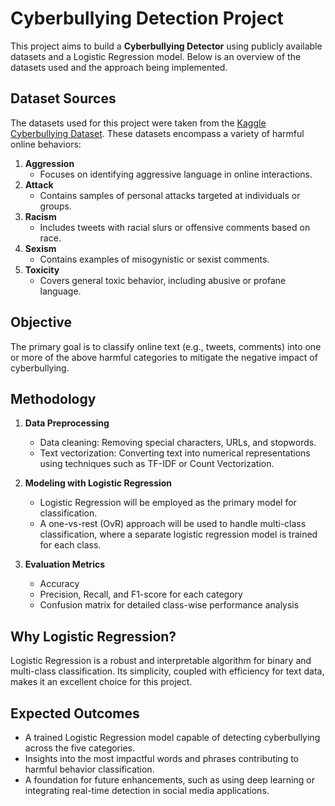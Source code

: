 # Cyberbullying Detection Project

This project aims to build a **Cyberbullying Detector** using publicly available datasets and a Logistic Regression model. Below is an overview of the datasets used and the approach being implemented.

## Dataset Sources
The datasets used for this project were taken from the [Kaggle Cyberbullying Dataset](https://www.kaggle.com/datasets/saurabhshahane/cyberbullying-dataset?select=twitter_sexism_parsed_dataset.csv). These datasets encompass a variety of harmful online behaviors:

1. **Aggression**
   - Focuses on identifying aggressive language in online interactions.
2. **Attack**
   - Contains samples of personal attacks targeted at individuals or groups.
3. **Racism**
   - Includes tweets with racial slurs or offensive comments based on race.
4. **Sexism**
   - Contains examples of misogynistic or sexist comments.
5. **Toxicity**
   - Covers general toxic behavior, including abusive or profane language.

## Objective
The primary goal is to classify online text (e.g., tweets, comments) into one or more of the above harmful categories to mitigate the negative impact of cyberbullying.

## Methodology
1. **Data Preprocessing**
   - Data cleaning: Removing special characters, URLs, and stopwords.
   - Text vectorization: Converting text into numerical representations using techniques such as TF-IDF or Count Vectorization.

2. **Modeling with Logistic Regression**
   - Logistic Regression will be employed as the primary model for classification.
   - A one-vs-rest (OvR) approach will be used to handle multi-class classification, where a separate logistic regression model is trained for each class.

3. **Evaluation Metrics**
   - Accuracy
   - Precision, Recall, and F1-score for each category
   - Confusion matrix for detailed class-wise performance analysis

## Why Logistic Regression?
Logistic Regression is a robust and interpretable algorithm for binary and multi-class classification. Its simplicity, coupled with efficiency for text data, makes it an excellent choice for this project.

## Expected Outcomes
- A trained Logistic Regression model capable of detecting cyberbullying across the five categories.
- Insights into the most impactful words and phrases contributing to harmful behavior classification.
- A foundation for future enhancements, such as using deep learning or integrating real-time detection in social media applications.
